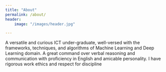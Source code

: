 ```yaml
---
title: "About"
permalink: /about/
header:
	image: "/images/header.jpg"

---
```


A versatile and curious ICT under-graduate, well-versed with the frameworks, techniques, and algorithms of Machine Learning and Deep Learning domain. A great command over verbal reasoning and communication with proficiency in English and amicable personality. I have rigorous work ethics and respect for discipline